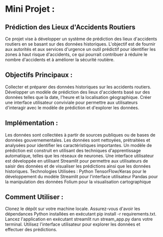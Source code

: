 # Mini Projet : 
## Prédiction des Lieux d'Accidents Routiers

Ce projet vise à développer un système de prédiction des lieux d'accidents routiers en se basant sur des données historiques. L'objectif est de fournir aux autorités et aux services d'urgence un outil prédictif pour identifier les zones à haut risque d'accidents, ce qui pourrait contribuer à réduire le nombre d'accidents et à améliorer la sécurité routière.

## Objectifs Principaux :
Collecter et préparer des données historiques sur les accidents routiers.
Développer un modèle de prédiction des lieux d'accidents basé sur des données telles que la date, l'heure et la localisation géographique.
Créer une interface utilisateur conviviale pour permettre aux utilisateurs d'interagir avec le modèle de prédiction et d'explorer les données.

## Implémentation :
Les données sont collectées à partir de sources publiques ou de bases de données gouvernementales.
Les données sont nettoyées, prétraitées et analysées pour identifier les caractéristiques importantes.
Un modèle de prédiction est construit en utilisant des techniques d'apprentissage automatique, telles que les réseaux de neurones.
Une interface utilisateur est développée en utilisant Streamlit pour permettre aux utilisateurs de saisir des données et de visualiser les prédictions ainsi que les données historiques.
Technologies Utilisées :
Python
TensorFlow/Keras pour le développement du modèle
Streamlit pour l'interface utilisateur
Pandas pour la manipulation des données
Folium pour la visualisation cartographique

## Comment Utiliser :
Clonez le dépôt sur votre machine locale.
Assurez-vous d'avoir les dépendances Python installées en exécutant pip install -r requirements.txt.
Lancez l'application en exécutant streamlit run stream_app.py dans votre terminal.
Utilisez l'interface utilisateur pour explorer les données et effectuer des prédictions.
